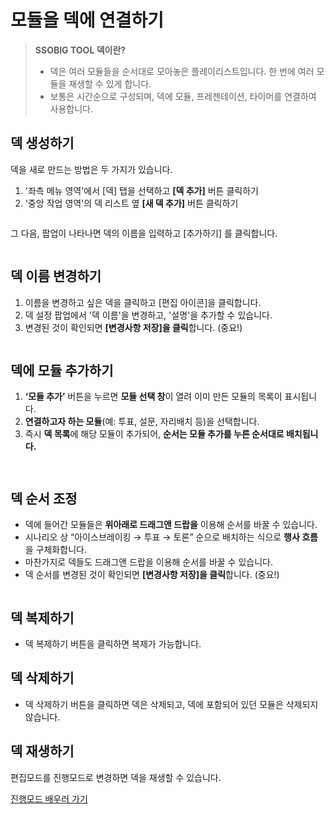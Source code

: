 # 모듈을 덱에 연결하기

> **SSOBIG TOOL 덱이란?**
>
> * 덱은 여러 모듈들을 순서대로 모아놓은 플레이리스트입니다. 한 번에 여러 모듈을 재생할 수 있게 합니다.&#x20;
> * 보통은 시간순으로 구성되며, 덱에 모듈, 프레젠테이션, 타이머를 연결하여 사용합니다.



## 덱 생성하기

덱을 새로 만드는 방법은 두 가지가 있습니다.

1. '좌측 메뉴 영역'에서 \[덱] 탭을 선택하고 **\[덱 추가]** 버튼 클릭하기
2. '중앙 작업 영역'의 덱 리스트 옆 **\[새 덱 추가]** 버튼 클릭하기

<figure><img src="../.gitbook/assets/Group 40.png" alt=""><figcaption></figcaption></figure>

그 다음, 팝업이 나타나면 덱의 이름을 입력하고 \[추가하기] 를 클릭합니다.

<figure><img src="../.gitbook/assets/Group 41.png" alt=""><figcaption></figcaption></figure>

## 덱 이름 변경하기

1. 이름을 변경하고 싶은 덱을 클릭하고 \[편집 아이콘]을 클릭합니다.
2. 덱 설정 팝업에서 '덱 이름'을 변경하고, '설명'을 추가할 수 있습니다.
3. 변경된 것이 확인되면 **\[변경사항 저장]을 클릭**합니다. (중요!)

<figure><img src="../.gitbook/assets/Group 44 (3).png" alt=""><figcaption></figcaption></figure>

## 덱에 모듈 추가하기

1. **‘모듈 추가’** 버튼을 누르면 **모듈 선택 창**이 열려 이미 만든 모듈의 목록이 표시됩니다.
2. **연결하고자 하는 모듈**(예: 투표, 설문, 자리배치 등)을 선택합니다.
3. 즉시 **덱 목록**에 해당 모듈이 추가되어, **순서는 모듈 추가를 누른 순서대로 배치됩니다.**

<figure><img src="../.gitbook/assets/Group 49.png" alt=""><figcaption></figcaption></figure>

<figure><img src="../.gitbook/assets/Group 50.png" alt=""><figcaption></figcaption></figure>



## 덱 순서 조정

* 덱에 들어간 모듈들은 **위아래로 드래그앤 드랍을** 이용해 순서를 바꿀 수 있습니다.
* 시나리오 상 “아이스브레이킹 → 투표 → 토론” 순으로 배치하는 식으로 **행사 흐름**을 구체화합니다.
* 마찬가지로 덱들도 드래그앤 드랍을 이용해 순서를 바꿀 수 있습니다.
* 덱 순서를 변경된 것이 확인되면 **\[변경사항 저장]을 클릭**합니다. (중요!)

<figure><img src="../.gitbook/assets/Group 51 (1).png" alt=""><figcaption></figcaption></figure>

## 덱 복제하기

* 덱 복제하기 버튼을 클릭하면 복제가 가능합니다.



## 덱 삭제하기

* 덱 삭제하기 버튼을 클릭하면 덱은 삭제되고, 덱에 포함되어 있던 모듈은 삭제되지 않습니다.



## 덱 재생하기

편집모드를 진행모드로 변경하면 덱을 재생할 수 있습니다.&#x20;

[진행모드 배우러 가기](broken-reference)

